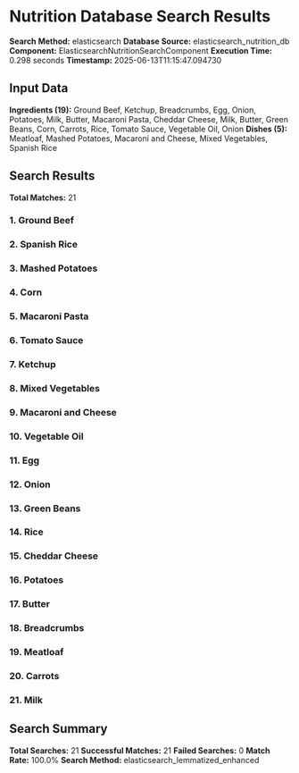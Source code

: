 # Nutrition Database Search Results

**Search Method:** elasticsearch
**Database Source:** elasticsearch_nutrition_db
**Component:** ElasticsearchNutritionSearchComponent
**Execution Time:** 0.298 seconds
**Timestamp:** 2025-06-13T11:15:47.094730

## Input Data
**Ingredients (19):** Ground Beef, Ketchup, Breadcrumbs, Egg, Onion, Potatoes, Milk, Butter, Macaroni Pasta, Cheddar Cheese, Milk, Butter, Green Beans, Corn, Carrots, Rice, Tomato Sauce, Vegetable Oil, Onion
**Dishes (5):** Meatloaf, Mashed Potatoes, Macaroni and Cheese, Mixed Vegetables, Spanish Rice

## Search Results
**Total Matches:** 21

### 1. Ground Beef

### 2. Spanish Rice

### 3. Mashed Potatoes

### 4. Corn

### 5. Macaroni Pasta

### 6. Tomato Sauce

### 7. Ketchup

### 8. Mixed Vegetables

### 9. Macaroni and Cheese

### 10. Vegetable Oil

### 11. Egg

### 12. Onion

### 13. Green Beans

### 14. Rice

### 15. Cheddar Cheese

### 16. Potatoes

### 17. Butter

### 18. Breadcrumbs

### 19. Meatloaf

### 20. Carrots

### 21. Milk

## Search Summary
**Total Searches:** 21
**Successful Matches:** 21
**Failed Searches:** 0
**Match Rate:** 100.0%
**Search Method:** elasticsearch_lemmatized_enhanced
